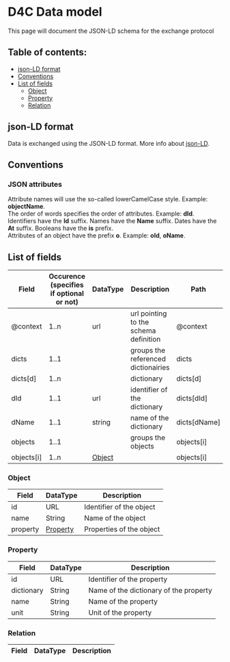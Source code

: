 # D4C Data model
This page will document the JSON-LD schema for the exchange protocol

## Table of contents:
* [json-LD format](#json-ld-format)
* [Conventions](#conventions)
* [List of fields](#list-of-fields)
  * [Object](#object)
  * [Property](#property)
  * [Relation](#relation)
  
## json-LD format
Data is exchanged using the JSON-LD format. More info about [json-LD](https://json-ld.org/).

## Conventions
### JSON attributes
Attribute names will use the so-called lowerCamelCase style. Example: **objectName**.\
The order of words specifies the order of attributes. Example: **dId**.\
Identifiers have the **Id** suffix. Names have the **Name** suffix. Dates have the **At** suffix.
Booleans have the **is** prefix.\
Attributes of an object have the prefix **o**. Example: **oId**, **oName**.

## List of fields

| Field | Occurence (specifies if optional or not) | DataType | Description | Path |
|----------|----------|----------|----------|----------|
| @context | 1..n | url | url pointing to the schema definition | @context |
| dicts | 1..1 |  | groups the referenced dictionairies | dicts |
| dicts[d] | 1..n |  | dictionary | dicts[d] |
| dId | 1..1 | url | identifier of the dictionary | dicts[dId] |
| dName | 1..1 | string | name of the dictionary | dicts[dName] |
| objects | 1..1 |  | groups the objects | objects[i] |
| objects[i] | 1..n | [Object](#object) |  | objects[i] |

### Object
| Field                         | DataType     | Description                                                                                               |
|-------------------------------|--------------|-----------------------------------------------------------------------------------------------------------|
| id                            | URL          | Identifier of the object                                                                                  |
| name                          | String       | Name of the object                                                                                        |
| property                      | [Property](#property)       | Properties of the object                                                                                        |

### Property
| Field                         | DataType     | Description                                                                                               |
|-------------------------------|--------------|-----------------------------------------------------------------------------------------------------------|
| id                            | URL          | Identifier of the property                                                                                |
| dictionary                    | String       | Name of the dictionary of the property                                                                    |
| name                          | String       | Name of the property                                                                                      |
| unit                          | String       | Unit of the property                                                                                      |

### Relation
| Field                         | DataType     | Description                                                                                               |
|-------------------------------|--------------|-----------------------------------------------------------------------------------------------------------|





